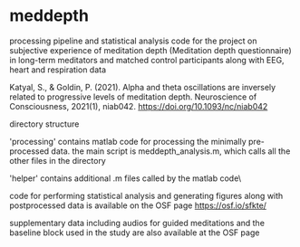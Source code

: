 # meddepth

processing pipeline and statistical analysis code for the project on subjective experience of meditation depth (Meditation depth questionnaire) in long-term meditators and matched control participants along with EEG, heart and respiration data


Katyal, S., & Goldin, P. (2021). Alpha and theta oscillations are inversely related to progressive levels of meditation depth. Neuroscience of Consciousness, 2021(1), niab042. https://doi.org/10.1093/nc/niab042



directory structure

'processing' contains matlab code for processing the minimally pre-processed data. the main script is meddepth_analysis.m, which calls all the other files in the directory 

'helper' contains additional .m files called by the matlab code\

code for performing statistical analysis and generating figures along with postprocessed data is available on the OSF page https://osf.io/sfkte/

supplementary data including audios for guided meditations and the baseline block used in the study are also available at the OSF page
